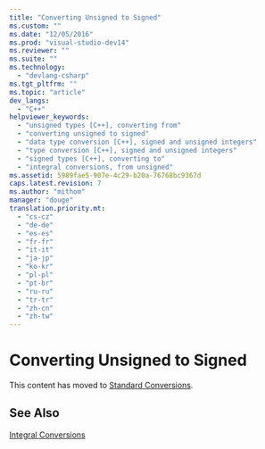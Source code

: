 ```yaml
---
title: "Converting Unsigned to Signed"
ms.custom: ""
ms.date: "12/05/2016"
ms.prod: "visual-studio-dev14"
ms.reviewer: ""
ms.suite: ""
ms.technology: 
  - "devlang-csharp"
ms.tgt_pltfrm: ""
ms.topic: "article"
dev_langs: 
  - "C++"
helpviewer_keywords: 
  - "unsigned types [C++], converting from"
  - "converting unsigned to signed"
  - "data type conversion [C++], signed and unsigned integers"
  - "type conversion [C++], signed and unsigned integers"
  - "signed types [C++], converting to"
  - "integral conversions, from unsigned"
ms.assetid: 5989fae5-907e-4c29-b20a-76768bc9367d
caps.latest.revision: 7
ms.author: "mithom"
manager: "douge"
translation.priority.mt: 
  - "cs-cz"
  - "de-de"
  - "es-es"
  - "fr-fr"
  - "it-it"
  - "ja-jp"
  - "ko-kr"
  - "pl-pl"
  - "pt-br"
  - "ru-ru"
  - "tr-tr"
  - "zh-cn"
  - "zh-tw"
---
```

# Converting Unsigned to Signed
This content has moved to [Standard Conversions](../Topic/Standard%20Conversions.md).  
  
## See Also  
 [Integral Conversions](../misc/integral-conversions.md)